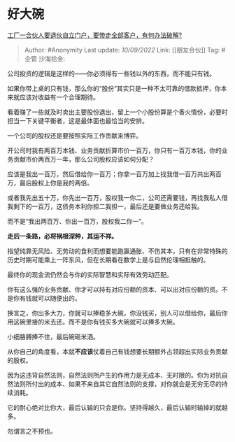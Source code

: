 # 好大碗
[工厂一合伙人要退伙自立门户，要带走全部客户，有何办法破解?](https://www.zhihu.com/question/523195142/answer/2657391376)

> Author: #Anonymity
> Last update: *10/09/2022*
> Link: [[朋友合伙]]
> Tag: #企管
> 沙海拾金:

公司投资的逻辑是这样的——你必须得有一些钱以外的东西，而不能只有钱。

如果你带上桌的只有钱，那么你的“股份”其实只是一种不太可靠的借款抵押，你本来就应该对收益有一个合理期待。

看着赚了一些就及时卖出主要股份退出，留上一个小股份算是个香火情份，必要时担当一下关键平衡者，这是最体面也最恰当的安排。

一个公司的股权还是要按照实际工作贡献来博弈。

开公司时我有两百万本钱、业务贡献折算市价一百万，你只有一百万本钱，你的业务贡献市价两百万一年，那么公司股权应该如何分配？

应该是我出一百万，然后借给你一百万；你拿一百万加上找我借一百万共出两百万，最后股权上你是我的两倍。

或者我先出五十万，你先出一百万，股权我一你二，公司还需要钱，再找我私人借我剩下的一百万，这债务本利你担二我担一，最后还是要做业务还给我。

而不是“我出两百万、你出一百万，股权我二你一”。

**走后一条路，必将祸根深种，其运不祥。**

指望纯靠无风险、无劳动的食利而想要能跑赢通胀、不伤其本，只有在非常特殊的历史时期可能乘上一阵东风，但在长期看在数学上是与自然伦理相抵触的。

最终你的现金流仍然会与你的实际智慧和实际有效劳动匹配。

你有这么强的业务贡献、你才可以持有对应份额的资本、可以出对应份额的资。不是你有钱就可以随便出的。

换言之，你出多大力，你就可以捧稳多大碗，你没钱买，别人可以借给你，最后你用这碗里接的米去还。而不是你有钱买多大碗就可以捧多大碗。

小细胳膊捧不住，最后碗砸米洒。

从你自己的角度看，本就**不应该**仗着自己有钱想要长期额外占领超出实际业务贡献的股权。

因为这违背自然法则，自然法则所产生的作用力是无成本、无时限的。你为对抗自然法则所付出的成本、如果不来自其它自然法则的支撑，对你就会是无穷无尽的持续消耗。

它的耐心绝对比你大，最后认输的只会是你。坚持得越久，最后认输时输掉的就越多。

勿谓言之不预也。
